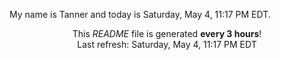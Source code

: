 My name is Tanner and today is Saturday, May 4, 11:17 PM EDT.

<p align="center">This <i>README</i> file is generated <b>every 3 hours</b>!</br>Last refresh: Saturday, May 4, 11:17 PM EDT<br /></p>
